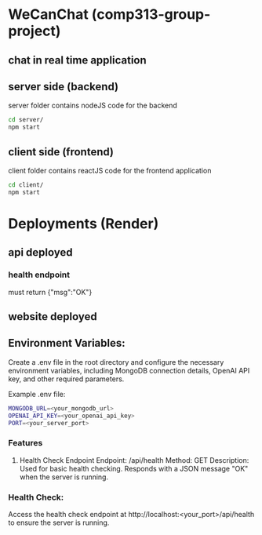 # WeCanChat (comp313-group-project)

## chat in real time application

## server side (backend)
server folder contains nodeJS code for the backend
```sh
cd server/
npm start
```

## client side (frontend)
client folder contains reactJS code for the frontend application

```sh
cd client/
npm start
```

# Deployments (Render)

## api deployed


### health endpoint 


must return {"msg":"OK"}

## website deployed



## Environment Variables:
Create a .env file in the root directory and configure the necessary environment variables, including MongoDB connection details, OpenAI API key, and other required parameters.

Example .env file:

```sh
MONGODB_URL=<your_mongodb_url>
OPENAI_API_KEY=<your_openai_api_key>
PORT=<your_server_port>
```

### Features
1. Health Check Endpoint
Endpoint: /api/health
Method: GET
Description: Used for basic health checking. Responds with a JSON message "OK" when the server is running.



### Health Check:
Access the health check endpoint at http://localhost:<your_port>/api/health to ensure the server is running.

###
##
